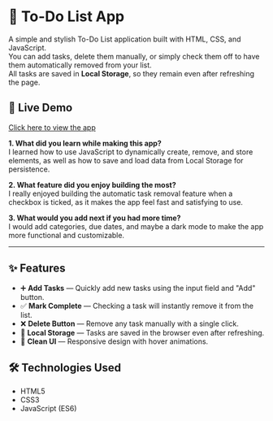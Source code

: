 # 📝 To-Do List App

A simple and stylish To-Do List application built with HTML, CSS, and JavaScript.  
You can add tasks, delete them manually, or simply check them off to have them automatically removed from your list.  
All tasks are saved in **Local Storage**, so they remain even after refreshing the page.

## 🚀 Live Demo
[Click here to view the app](https://yourusername.github.io/your-repo-name)

**1. What did you learn while making this app?**  
I learned how to use JavaScript to dynamically create, remove, and store elements, as well as how to save and load data from Local Storage for persistence.

**2. What feature did you enjoy building the most?**  
I really enjoyed building the automatic task removal feature when a checkbox is ticked, as it makes the app feel fast and satisfying to use.

**3. What would you add next if you had more time?**  
I would add categories, due dates, and maybe a dark mode to make the app more functional and customizable.

---

## ✨ Features
- ➕ **Add Tasks** — Quickly add new tasks using the input field and "Add" button.
- ✅ **Mark Complete** — Checking a task will instantly remove it from the list.
- ❌ **Delete Button** — Remove any task manually with a single click.
- 💾 **Local Storage** — Tasks are saved in the browser even after refreshing.
- 🎨 **Clean UI** — Responsive design with hover animations.

## 🛠️ Technologies Used
- HTML5
- CSS3
- JavaScript (ES6)
